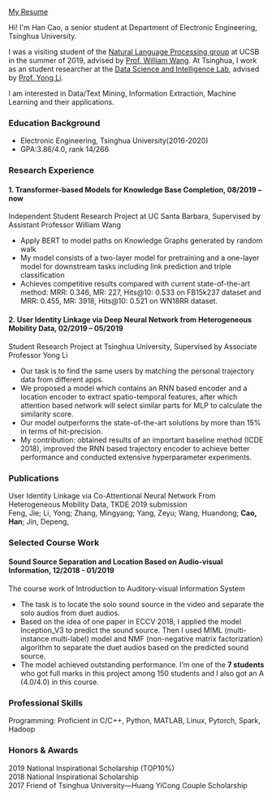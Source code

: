 [My Resume](https://github.com/caoh18/caoh18.github.io/blob/master/CV_HanCao.pdf)

Hi! I'm Han Cao, a senior student at Department of Electronic Engineering, Tsinghua University.

I was a visiting student of the [Natural Language Processing group](http://nlp.cs.ucsb.edu/) at UCSB in the summer of 2019, advised by [Prof. William Wang](https://sites.cs.ucsb.edu/~william/). At Tsinghua, I work as an student researcher at the [Data Science and Intelligence Lab](http://fi.ee.tsinghua.edu.cn/), advised by [Prof. Yong Li](http://fi.ee.tsinghua.edu.cn/~liyong/).

I am interested in Data/Text Mining, Information Extraction, Machine Learning and their applications.

### Education Background
* Electronic Engineering, Tsinghua University(2016-2020)
* GPA:3.86/4.0, rank 14/266

### Research Experience
#### 1. Transformer-based Models for Knowledge Base Completion,       08/2019 – now
Independent Student Research Project at UC Santa Barbara, Supervised by Assistant Professor William Wang
* Apply BERT to model paths on Knowledge Graphs generated by random walk
* My model consists of a two-layer model for pretraining and a one-layer model for downstream tasks including link prediction and triple classification
* Achieves competitive results compared with current state-of-the-art method: MRR: 0.346, MR: 227, Hits@10: 0.533 on FB15k237 dataset and MRR: 0.455, MR: 3918, Hits@10: 0.521 on WN18RR dataset.

#### 2. User Identity Linkage via Deep Neural Network from Heterogeneous Mobility Data,     02/2019 – 05/2019  
Student Research Project at Tsinghua University, Supervised by Associate Professor Yong Li
* Our task is to find the same users by matching the personal trajectory data from different apps.
* We proposed a model which contains an RNN based encoder and a location encoder to extract spatio-temporal features, after which attention based network will select similar parts for MLP to calculate the similarity score.
* Our model outperforms the state-of-the-art solutions by more than 15% in terms of hit-precision.
* My contribution: obtained results of an important baseline method (ICDE 2018), improved the RNN based trajectory encoder to achieve better performance and conducted extensive hyperparameter experiments.

### Publications
User Identity Linkage via Co-Attentional Neural Network From Heterogeneous Mobility Data, TKDE 2019 submission  
Feng, Jie; Li, Yong; Zhang, Mingyang; Yang, Zeyu; Wang, Huandong; **Cao, Han**; Jin, Depeng, 

### Selected Course Work
#### Sound Source Separation and Location Based on Audio-visual Information,    12/2018 - 01/2019
The course work of Introduction to Auditory-visual Information System
* The task is to locate the solo sound source in the video and separate the solo audios from duet audios.
* Based on the idea of one paper in ECCV 2018, I applied the model Inception_V3 to predict the sound source. Then I used MIML (multi-instance multi-label) model and NMF (non-negative matrix factorization) algorithm to separate the duet audios based on the predicted sound source.
* The model achieved outstanding performance. I’m one of the **7 students** who got full marks in this project among 150 students and I also got an A (4.0/4.0) in this course.

### Professional Skills
Programming: Proficient in C/C++, Python, MATLAB, Linux, Pytorch, Spark, Hadoop

### Honors & Awards
2019 National Inspirational Scholarship (TOP10%)   
2018 National Inspirational Scholarship  
2017 Friend of Tsinghua University—Huang YiCong Couple Scholarship  



